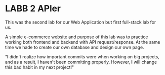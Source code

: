 # LABB 2 APIer

This was the second lab for our Web Application but first full-stack lab for us.

A simple e-commerce website and purpose of this lab was to practice working both frontend and backend with API request/response. At the same time we hade to create our own database and design our own page. 

"I didn't realize how important commits were when working on big projects, and as a result, I haven't been committing properly. However, I will change this bad habit in my next project!"
